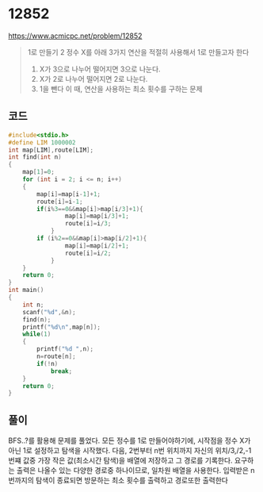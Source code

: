 # 12852
https://www.acmicpc.net/problem/12852
> 1로 만들기 2
> 정수 X를 아래 3가지 연산을 적절히 사용해서 1로 만들고자 한다
> 1. X가 3으로 나누어 떨어지면 3으로 나눈다.
> 2. X가 2로 나누어 떨어지면 2로 나눈다.
> 3. 1을 뺀다
> 이 때, 연산을 사용하는 최소 횟수를 구하는 문제

## 코드
```c
#include<stdio.h>
#define LIM 1000002
int map[LIM],route[LIM];
int find(int n)
{
    map[1]=0;
    for (int i = 2; i <= n; i++)
    {
        map[i]=map[i-1]+1;
        route[i]=i-1;
        if(i%3==0&&map[i]>map[i/3]+1){
                map[i]=map[i/3]+1;
                route[i]=i/3;
            }
        if (i%2==0&&map[i]>map[i/2]+1){
                map[i]=map[i/2]+1;
                route[i]=i/2;
            }
    }
    return 0;
}
int main()
{
    int n;
    scanf("%d",&n);
    find(n);
    printf("%d\n",map[n]);
    while(1)
    {
        printf("%d ",n);
        n=route[n];
        if(!n)
            break;
    }
    return 0;
}
```

## 풀이
BFS..?를 활용해 문제를 풀었다.
모든 정수를 1로 만들어야하기에, 시작점을 정수 X가 아닌 1로 설정하고 탐색을 시작했다.
다음, 2번부터 n번 위치까지 자신의 위치/3,/2,-1 번쨰 값중 가장 작은 값(최소시간 탐색)을 배열에 저장하고 그 경로를 기록한다.
요구하는 출력은 나올수 있는 다양한 경로중 하나이므로, 일차원 배열을 사용한다.
입력받은 n번까지의 탐색이 종료되면 방문하는 최소 횟수를 출력하고 경로또한 출력한다